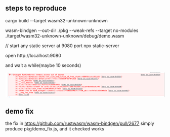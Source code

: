 ## steps to reproduce

cargo build --target wasm32-unknown-unknown

wasm-bindgen  --out-dir ./pkg --weak-refs --target no-modules ./target/wasm32-unknown-unknown/debug/demo.wasm 

// start any static server at 9080 port
npx static-server

open http://localhost:9080

and wait a while(maybe 10 seconds)

<img src="./error.png" width = 600/>

## demo fix

the fix in https://github.com/rustwasm/wasm-bindgen/pull/2677 simply produce pkg/demo_fix.js, and it checked works

